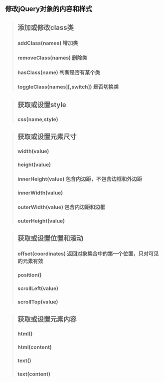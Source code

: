 ## 修改jQuery对象的内容和样式

>## 添加或修改class类
>### addClass(names)  增加类
>### removeClass(names)  删除类
>### hasClass(name) 判断是否有某个类
>### toggleClass(names][,switch]) 是否切换类

>## 获取或设置style
>### css(name,style)

>## 获取或设置元素尺寸
>### width(value)
>### height(value)
>### innerHeight(value)  包含内边距，不包含边框和外边距
>### innerWidth(value)
>### outerWidth(value)  包含内边距和边框
>### outerHeight(value)

>## 获取或设置位置和滚动
>### offset(coordinates)  返回对象集合中的第一个位置，只对可见的元素有效
>### position()
>### scrollLeft(value)
>### scrollTop(value)

>## 获取或设置元素内容
>### html()
>### html(content)
>### text()
>### text(content)

